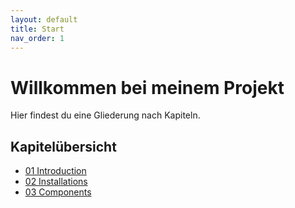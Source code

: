```yaml
---
layout: default
title: Start
nav_order: 1
---
```


# Willkommen bei meinem Projekt

Hier findest du eine Gliederung nach Kapiteln.

## Kapitelübersicht

- [01 Introduction](01-Introduction.md)
- [02 Installations](02-Installations.md)
- [03 Components](03-Components.md)
